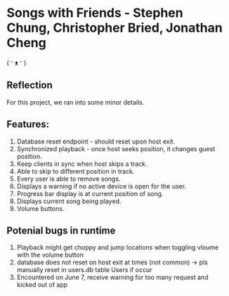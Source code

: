 # Songs with Friends - Stephen Chung, Christopher Bried, Jonathan Cheng
( ᵔ ᴥ ᵔ )

## Reflection
For this project, we ran into some minor details.

## Features: 
1. Database reset endpoint - should reset upon host exit.
2. Synchronized playback - once host seeks position, it changes guest position. 
3. Keep clients in sync when host skips a track.
4. Able to skip to different position in track.
5. Every user is able to remove songs.
6. Displays a warning if no active device is open for the user.
7. Progress bar display is at current position of song.
8. Displays current song being played.
9. Volume buttons.



## Potenial bugs in runtime
1. Playback might get choppy and jump locations when toggling vloume with the volume button 
2. database does not reset on host exit at times (not common) -> pls manually reset in users.db table Users if occur 
3. Encountered on June 7, receive warning for too many request and kicked out of app